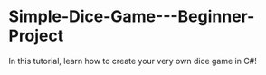 # Simple-Dice-Game---Beginner-Project
In this tutorial, learn how to create your very own dice game in C#!
